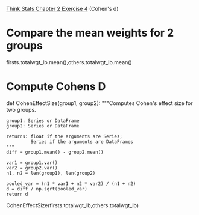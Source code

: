 [Think Stats Chapter 2 Exercise 4](http://greenteapress.com/thinkstats2/html/thinkstats2003.html#toc24) (Cohen's d)

# Compare the mean weights for 2 groups
firsts.totalwgt_lb.mean(),others.totalwgt_lb.mean()

# Compute Cohens D
def CohenEffectSize(group1, group2):
    """Computes Cohen's effect size for two groups.
    
    group1: Series or DataFrame
    group2: Series or DataFrame
    
    returns: float if the arguments are Series;
             Series if the arguments are DataFrames
    """
    diff = group1.mean() - group2.mean()

    var1 = group1.var()
    var2 = group2.var()
    n1, n2 = len(group1), len(group2)

    pooled_var = (n1 * var1 + n2 * var2) / (n1 + n2)
    d = diff / np.sqrt(pooled_var)
    return d

CohenEffectSize(firsts.totalwgt_lb,others.totalwgt_lb)
